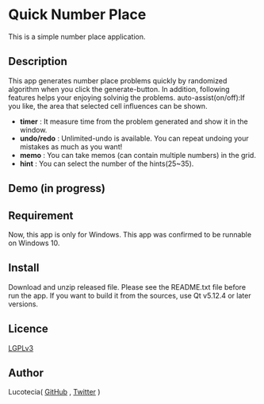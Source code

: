 # Quick Number Place
This is a simple number place application.

## Description
This app generates number place problems quickly by randomized algorithm when you click the generate-button.
In addition, following features helps your enjoying solvinig the problems.
auto-assist(on/off):If you like, the area that selected cell influences can be shown.
* __timer__ :              It measure time from the problem generated and show it in the window.
* __undo/redo__ :          Unlimited-undo is available. You can repeat undoing your mistakes as much as you want!
* __memo__ :               You can take memos (can contain multiple numbers) in the grid.
* __hint__ :               You can select the number of the hints(25~35).

## Demo (in progress)

## Requirement
Now, this app is only for Windows.
This app was confirmed to be runnable on Windows 10.

## Install
Download and unzip released file.
Please see the README.txt file before run the app.
If you want to build it from the sources, use Qt v5.12.4 or later versions.

## Licence
[LGPLv3](https://github.com/Lucotecia/Quick_Number_Place/blob/master/LICENCE)

## Author
Lucotecia(
[GitHub](https://github.com/Lucotecia)
,
[Twitter](https://twitter.com/lucotecia)
)
